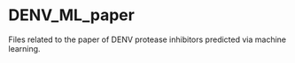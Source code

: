 # DENV_ML_paper
Files related to the paper of DENV protease inhibitors predicted via machine learning.
